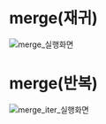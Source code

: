 # merge(재귀)
![merge_실행화면](https://github.com/leeseoyoung16/Project78/assets/101916673/67bdf538-36f2-4773-a456-7b0dbb7d090b)
# merge(반복)
![merge_iter_실행화면](https://github.com/leeseoyoung16/Project78/assets/101916673/a64ab4fa-17be-4258-8ba1-74eb19966cee)
